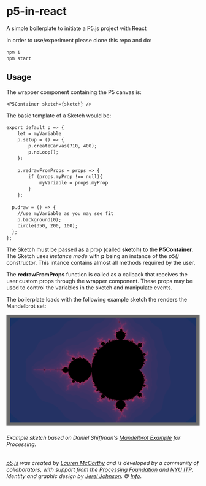 
# p5-in-react

A simple boilerplate to initiate a P5.js project with React

In order to use/experiment please clone this repo and do:

```
npm i
npm start
```
## Usage

The wrapper component containing the P5 canvas is:

```
<P5Container sketch={sketch} />
```

The basic template of a Sketch would be:

```
export default p => {
    let = myVariable
    p.setup = () => {
        p.createCanvas(710, 400);
        p.noLoop();
    };

    p.redrawFromProps = props => {
        if (props.myProp !== null){
            myVariable = props.myProp
        }
    };

  p.draw = () => {
    //use myVariable as you may see fit
    p.background(0);
    circle(350, 200, 100);
  };
};
```

The Sketch must be passed as a prop (called **sketch**) to the **P5Container**. The Sketch uses *instance mode* with **p** being an instance of the *p5()* constructor. This intance contains almost all methods required by the user.

The **redrawFromProps** function is called as a callback that receives the user custom props through the wrapper component. These props may be used to control the variables in the sketch and manipulate events.

The boilerplate loads with the following example sketch the renders the Mandelbrot set:

![mandelbrot set](./assets/mandelbrot.png)

###### Example sketch based on Daniel Shiffman's [Mandelbrot Example](https://processing.org/examples/mandelbrot.html) for Processing.

###### [p5.js](https://p5js.org/) was created by [Lauren McCarthy](https://lauren-mccarthy.com/p5-js) and is developed by a community of collaborators, with support from the [Processing Foundation](https://processingfoundation.org/) and [NYU ITP](https://tisch.nyu.edu/itp). Identity and graphic design by [Jerel Johnson](http://jereljohnson.com/). © [Info](https://p5js.org/copyright.html).

